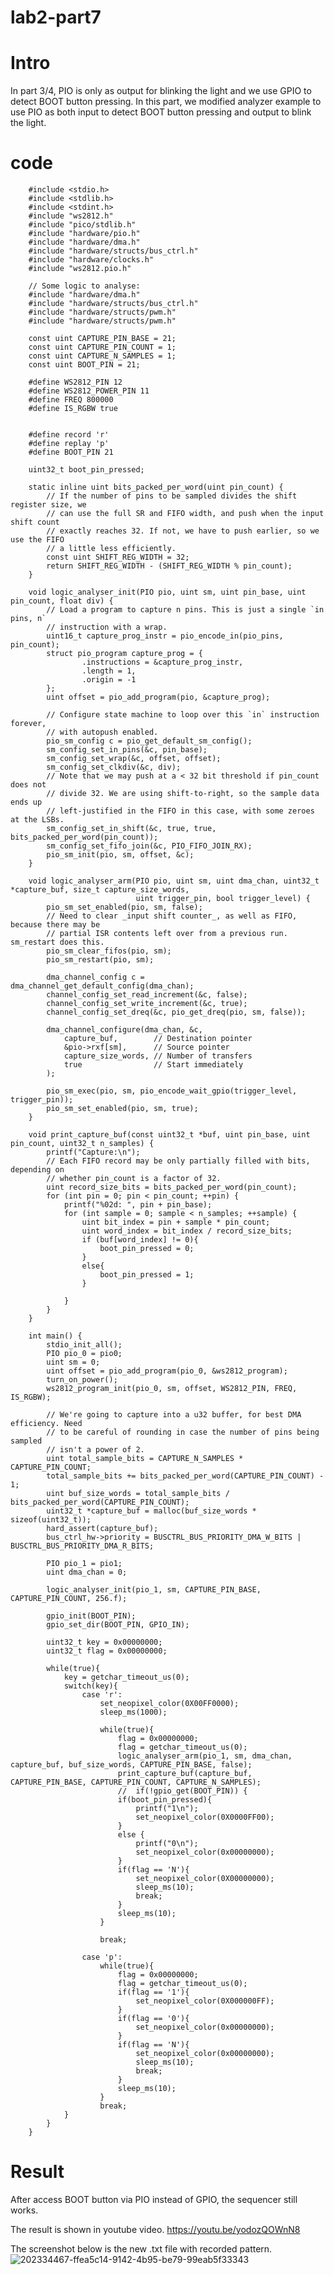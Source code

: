 # lab2-part7
# Intro
In part 3/4, PIO is only as output for blinking the light and we use GPIO to detect BOOT button pressing. In this part, we modified analyzer example to use PIO as both input to detect BOOT button pressing and output to blink the light.
# code


        #include <stdio.h>
        #include <stdlib.h>
        #include <stdint.h>
        #include "ws2812.h"
        #include "pico/stdlib.h"
        #include "hardware/pio.h"
        #include "hardware/dma.h"
        #include "hardware/structs/bus_ctrl.h"
        #include "hardware/clocks.h"
        #include "ws2812.pio.h"

        // Some logic to analyse:
        #include "hardware/dma.h"
        #include "hardware/structs/bus_ctrl.h"
        #include "hardware/structs/pwm.h"
        #include "hardware/structs/pwm.h"

        const uint CAPTURE_PIN_BASE = 21;
        const uint CAPTURE_PIN_COUNT = 1;
        const uint CAPTURE_N_SAMPLES = 1;
        const uint BOOT_PIN = 21;

        #define WS2812_PIN 12
        #define WS2812_POWER_PIN 11
        #define FREQ 800000
        #define IS_RGBW true


        #define record 'r'
        #define replay 'p'
        #define BOOT_PIN 21

        uint32_t boot_pin_pressed;

        static inline uint bits_packed_per_word(uint pin_count) {
            // If the number of pins to be sampled divides the shift register size, we
            // can use the full SR and FIFO width, and push when the input shift count
            // exactly reaches 32. If not, we have to push earlier, so we use the FIFO
            // a little less efficiently.
            const uint SHIFT_REG_WIDTH = 32;
            return SHIFT_REG_WIDTH - (SHIFT_REG_WIDTH % pin_count);
        }

        void logic_analyser_init(PIO pio, uint sm, uint pin_base, uint pin_count, float div) {
            // Load a program to capture n pins. This is just a single `in pins, n`
            // instruction with a wrap.
            uint16_t capture_prog_instr = pio_encode_in(pio_pins, pin_count);
            struct pio_program capture_prog = {
                    .instructions = &capture_prog_instr,
                    .length = 1,
                    .origin = -1
            };
            uint offset = pio_add_program(pio, &capture_prog);

            // Configure state machine to loop over this `in` instruction forever,
            // with autopush enabled.
            pio_sm_config c = pio_get_default_sm_config();
            sm_config_set_in_pins(&c, pin_base);
            sm_config_set_wrap(&c, offset, offset);
            sm_config_set_clkdiv(&c, div);
            // Note that we may push at a < 32 bit threshold if pin_count does not
            // divide 32. We are using shift-to-right, so the sample data ends up
            // left-justified in the FIFO in this case, with some zeroes at the LSBs.
            sm_config_set_in_shift(&c, true, true, bits_packed_per_word(pin_count));
            sm_config_set_fifo_join(&c, PIO_FIFO_JOIN_RX);
            pio_sm_init(pio, sm, offset, &c);
        }

        void logic_analyser_arm(PIO pio, uint sm, uint dma_chan, uint32_t *capture_buf, size_t capture_size_words,
                                uint trigger_pin, bool trigger_level) {
            pio_sm_set_enabled(pio, sm, false);
            // Need to clear _input shift counter_, as well as FIFO, because there may be
            // partial ISR contents left over from a previous run. sm_restart does this.
            pio_sm_clear_fifos(pio, sm);
            pio_sm_restart(pio, sm);

            dma_channel_config c = dma_channel_get_default_config(dma_chan);
            channel_config_set_read_increment(&c, false);
            channel_config_set_write_increment(&c, true);
            channel_config_set_dreq(&c, pio_get_dreq(pio, sm, false));

            dma_channel_configure(dma_chan, &c,
                capture_buf,        // Destination pointer
                &pio->rxf[sm],      // Source pointer
                capture_size_words, // Number of transfers
                true                // Start immediately
            );

            pio_sm_exec(pio, sm, pio_encode_wait_gpio(trigger_level, trigger_pin));
            pio_sm_set_enabled(pio, sm, true);
        }

        void print_capture_buf(const uint32_t *buf, uint pin_base, uint pin_count, uint32_t n_samples) {
            printf("Capture:\n");
            // Each FIFO record may be only partially filled with bits, depending on
            // whether pin_count is a factor of 32.
            uint record_size_bits = bits_packed_per_word(pin_count);
            for (int pin = 0; pin < pin_count; ++pin) {
                printf("%02d: ", pin + pin_base);
                for (int sample = 0; sample < n_samples; ++sample) {
                    uint bit_index = pin + sample * pin_count;
                    uint word_index = bit_index / record_size_bits;
                    if (buf[word_index] != 0){
                        boot_pin_pressed = 0;
                    }
                    else{
                        boot_pin_pressed = 1;
                    }

                }
            }
        }

        int main() {
            stdio_init_all();
            PIO pio_0 = pio0;
            uint sm = 0;
            uint offset = pio_add_program(pio_0, &ws2812_program);
            turn_on_power();
            ws2812_program_init(pio_0, sm, offset, WS2812_PIN, FREQ, IS_RGBW);

            // We're going to capture into a u32 buffer, for best DMA efficiency. Need
            // to be careful of rounding in case the number of pins being sampled
            // isn't a power of 2.
            uint total_sample_bits = CAPTURE_N_SAMPLES * CAPTURE_PIN_COUNT;
            total_sample_bits += bits_packed_per_word(CAPTURE_PIN_COUNT) - 1;
            uint buf_size_words = total_sample_bits / bits_packed_per_word(CAPTURE_PIN_COUNT);
            uint32_t *capture_buf = malloc(buf_size_words * sizeof(uint32_t));
            hard_assert(capture_buf);
            bus_ctrl_hw->priority = BUSCTRL_BUS_PRIORITY_DMA_W_BITS | BUSCTRL_BUS_PRIORITY_DMA_R_BITS;

            PIO pio_1 = pio1;
            uint dma_chan = 0;

            logic_analyser_init(pio_1, sm, CAPTURE_PIN_BASE, CAPTURE_PIN_COUNT, 256.f);

            gpio_init(BOOT_PIN);
            gpio_set_dir(BOOT_PIN, GPIO_IN);

            uint32_t key = 0x00000000;
            uint32_t flag = 0x00000000;

            while(true){
                key = getchar_timeout_us(0);
                switch(key){
                    case 'r':
                        set_neopixel_color(0X00FF0000);
                        sleep_ms(1000);

                        while(true){
                            flag = 0x00000000;
                            flag = getchar_timeout_us(0);
                            logic_analyser_arm(pio_1, sm, dma_chan, capture_buf, buf_size_words, CAPTURE_PIN_BASE, false);
                            print_capture_buf(capture_buf, CAPTURE_PIN_BASE, CAPTURE_PIN_COUNT, CAPTURE_N_SAMPLES);
                            //  if(!gpio_get(BOOT_PIN)) {
                            if(boot_pin_pressed){
                                printf("1\n");
                                set_neopixel_color(0X0000FF00);
                            } 
                            else {
                                printf("0\n");
                                set_neopixel_color(0x00000000);
                            }
                            if(flag == 'N'){
                                set_neopixel_color(0X00000000);
                                sleep_ms(10);
                                break;
                            }
                            sleep_ms(10); 
                        }

                        break;

                    case 'p':
                        while(true){
                            flag = 0x00000000;
                            flag = getchar_timeout_us(0);
                            if(flag == '1'){
                                set_neopixel_color(0X000000FF);
                            }
                            if(flag == '0'){
                                set_neopixel_color(0x00000000);
                            }
                            if(flag == 'N'){
                                set_neopixel_color(0x00000000);
                                sleep_ms(10);
                                break;
                            }
                            sleep_ms(10);
                        }
                        break;
                }
            }    
        }

# Result
After access BOOT button via PIO instead of GPIO, the sequencer still works.

The result is shown in youtube video. https://youtu.be/yodozQOWnN8

The screenshot below is the new .txt file with recorded pattern.
![202334467-ffea5c14-9142-4b95-be79-99eab5f33343](https://user-images.githubusercontent.com/113209201/202356580-5025488a-163b-4858-bfb2-90dd6bbf4694.png)

